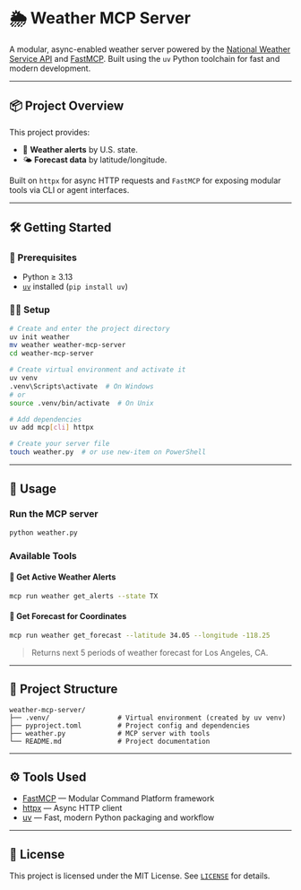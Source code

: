 # 🌦️ Weather MCP Server

A modular, async-enabled weather server powered by the [National Weather Service API](https://www.weather.gov/documentation/services-web-api) and [FastMCP](https://github.com/minimaxir/mcp). Built using the `uv` Python toolchain for fast and modern development.

---

## 📦 Project Overview

This project provides:

- 🔔 **Weather alerts** by U.S. state.
- 🌤️ **Forecast data** by latitude/longitude.

Built on `httpx` for async HTTP requests and `FastMCP` for exposing modular tools via CLI or agent interfaces.

---

## 🛠️ Getting Started

### 🧰 Prerequisites

- Python ≥ 3.13
- [`uv`](https://github.com/astral-sh/uv) installed (`pip install uv`)

### 🧑‍💻 Setup

```bash
# Create and enter the project directory
uv init weather
mv weather weather-mcp-server
cd weather-mcp-server

# Create virtual environment and activate it
uv venv
.venv\Scripts\activate  # On Windows
# or
source .venv/bin/activate  # On Unix

# Add dependencies
uv add mcp[cli] httpx

# Create your server file
touch weather.py  # or use new-item on PowerShell
````

---

## 🚀 Usage

### Run the MCP server

```bash
python weather.py
```

### Available Tools

#### 🔹 Get Active Weather Alerts

```bash
mcp run weather get_alerts --state TX
```

#### 🔹 Get Forecast for Coordinates

```bash
mcp run weather get_forecast --latitude 34.05 --longitude -118.25
```

> Returns next 5 periods of weather forecast for Los Angeles, CA.

---

## 📁 Project Structure

```
weather-mcp-server/
├── .venv/                 # Virtual environment (created by uv venv)
├── pyproject.toml         # Project config and dependencies
├── weather.py             # MCP server with tools
└── README.md              # Project documentation
```

---

## ⚙️ Tools Used

* [FastMCP](https://github.com/minimaxir/mcp) — Modular Command Platform framework
* [httpx](https://www.python-httpx.org/) — Async HTTP client
* [uv](https://github.com/astral-sh/uv) — Fast, modern Python packaging and workflow

---

## 📄 License

This project is licensed under the MIT License. See [`LICENSE`](LICENSE) for details.


